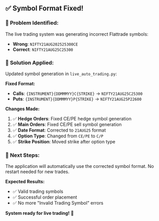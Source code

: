 ## ✅ Symbol Format Fixed!

### 🔧 **Problem Identified:**
The live trading system was generating incorrect Flattrade symbols:
- **Wrong**: `NIFTY21AUG202525300CE` 
- **Correct**: `NIFTY21AUG25C25300`

### 🎯 **Solution Applied:**
Updated symbol generation in `live_auto_trading.py`:

**Fixed Format:**
- **Calls**: `{INSTRUMENT}{DDMMMYY}C{STRIKE}` → `NIFTY21AUG25C25300`
- **Puts**: `{INSTRUMENT}{DDMMMYY}P{STRIKE}` → `NIFTY21AUG25P22600`

**Changes Made:**
1. ✅ **Hedge Orders**: Fixed CE/PE hedge symbol generation  
2. ✅ **Main Orders**: Fixed CE/PE sell symbol generation
3. ✅ **Date Format**: Corrected to `21AUG25` format
4. ✅ **Option Type**: Changed from `CE/PE` to `C/P`
5. ✅ **Strike Position**: Moved strike after option type

### 🚀 **Next Steps:**
The application will automatically use the corrected symbol format. No restart needed for new trades.

**Expected Results:**
- ✅ Valid trading symbols
- ✅ Successful order placement  
- ✅ No more "Invalid Trading Symbol" errors

**System ready for live trading!** 🎯
